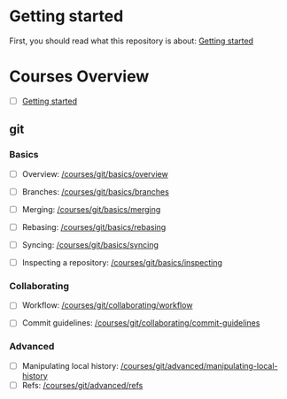 # Getting started

First, you should read what this repository is about: [Getting started](/GETTINGSTARTED.md)

# Courses Overview

- [ ] [Getting started](/GETTINGSTARTED.md)

## git

### Basics

- [ ] Overview: [/courses/git/basics/overview](/courses/git/basics/overview)
- [ ] Branches: [/courses/git/basics/branches](courses/git/basics/branches)
- [ ] Merging: [/courses/git/basics/merging](courses/git/basics/merging)
- [ ] Rebasing: [/courses/git/basics/rebasing](courses/git/basics/rebasing)
- [ ] Syncing: [/courses/git/basics/syncing](courses/git/basics/syncing)
- [ ] Inspecting a repository: [/courses/git/basics/inspecting](/courses/git/basics/inspecting)


### Collaborating

- [ ] Workflow: [/courses/git/collaborating/workflow](/courses/git/collaborating/workflow)
- [ ] Commit guidelines: [/courses/git/collaborating/commit-guidelines](/courses/git/collaborating/commit-guidelines)


### Advanced

- [ ] Manipulating local history: [/courses/git/advanced/manipulating-local-history](/courses/git/advanced/manipulating-local-history)
- [ ] Refs: [/courses/git/advanced/refs](/courses/git/advanced/refs)
